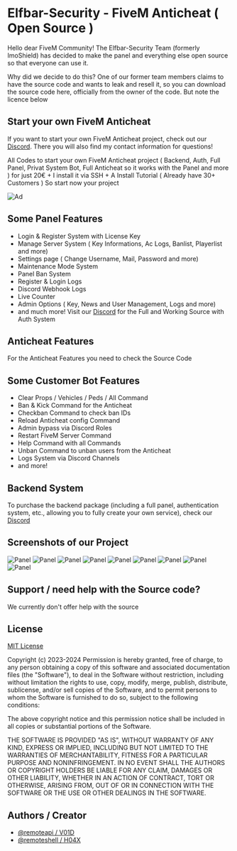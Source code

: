 # Elfbar-Security - FiveM Anticheat ( Open Source )

Hello dear FiveM Community!
The Elfbar-Security Team (formerly ImoShield) has decided to make the panel and everything else open source so that everyone can use it.

Why did we decide to do this?
One of our former team members claims to have the source code and wants to leak and resell it, so you can download the source code here, officially from the owner of the code.
But note the licence below

## Start your own FiveM Anticheat

If you want to start your own FiveM Anticheat project, check out our [Discord](https://discord.gg/mD2DYsCc5a). There you will also find my contact information for questions!

All Codes to start your own FiveM Anticheat project ( Backend, Auth, Full Panel, Privat System Bot, Full Anticheat so it works with the Panel and more ) for just 20€ + I install it via SSH + A Install Tutorial ( Already have 30+ Customers ) So start now your project

![Ad](https://r2.e-z.host/95b6da2b-7f6b-488b-826a-4e09878259ec/dypombi9.png)

## Some Panel Features
- Login & Register System with License Key
- Manage Server System ( Key Informations, Ac Logs, Banlist, Playerlist and more)
- Settings page ( Change Username, Mail, Password and more)
- Maintenance Mode System
- Panel Ban System
- Register & Login Logs
- Discord Webhook Logs
- Live Counter
- Admin Options ( Key, News and User Management, Logs and more)
- and much more!
Visit our [Discord](https://discord.gg/mD2DYsCc5a) for the Full and Working Source with Auth System

## Anticheat Features
For the Anticheat Features you need to check the Source Code


## Some Customer Bot Features
- Clear Props / Vehicles / Peds / All Command
- Ban & Kick Command for the Anticheat
- Checkban Command to check ban IDs
- Reload Anticheat config Command
- Admin bypass via Discord Roles
- Restart FiveM Server Command
- Help Command with all Commands
- Unban Command to unban users from the Anticheat
- Logs System via Discord Channels
- and more!

## Backend System
To purchase the backend package (including a full panel, authentication system, etc., allowing you to fully create your own service), check our [Discord](https://discord.gg/mD2DYsCc5a)

## Screenshots of our Project
![Panel](https://r2.e-z.host/95b6da2b-7f6b-488b-826a-4e09878259ec/6qu1sh1l.png)
![Panel](https://r2.e-z.host/95b6da2b-7f6b-488b-826a-4e09878259ec/rypq4vt2.png)
![Panel](https://r2.e-z.host/95b6da2b-7f6b-488b-826a-4e09878259ec/fto5xut1.png)
![Panel](https://r2.e-z.host/95b6da2b-7f6b-488b-826a-4e09878259ec/12v20rbv.png)
![Panel](https://r2.e-z.host/95b6da2b-7f6b-488b-826a-4e09878259ec/lqql272h.png)
![Panel](https://r2.e-z.host/95b6da2b-7f6b-488b-826a-4e09878259ec/r79un2j3.png)
![Panel](https://r2.e-z.host/95b6da2b-7f6b-488b-826a-4e09878259ec/719ubodd.png)
![Panel](https://r2.e-z.host/95b6da2b-7f6b-488b-826a-4e09878259ec/6wy0o8oe.png)
![Panel](https://r2.e-z.host/95b6da2b-7f6b-488b-826a-4e09878259ec/gvms0r0g.png)

## Support / need help with the Source code?

We currently don't offer help with the source


## License

[MIT License](https://github.com/flowzilla/Elfbar-Security-FiveM-Anticheat/blob/main/LICENSE)

Copyright (c) 2023-2024
Permission is hereby granted, free of charge, to any person obtaining a copy
of this software and associated documentation files (the "Software"), to deal
in the Software without restriction, including without limitation the rights
to use, copy, modify, merge, publish, distribute, sublicense, and/or sell
copies of the Software, and to permit persons to whom the Software is
furnished to do so, subject to the following conditions:

The above copyright notice and this permission notice shall be included in all
copies or substantial portions of the Software.

THE SOFTWARE IS PROVIDED "AS IS", WITHOUT WARRANTY OF ANY KIND, EXPRESS OR
IMPLIED, INCLUDING BUT NOT LIMITED TO THE WARRANTIES OF MERCHANTABILITY,
FITNESS FOR A PARTICULAR PURPOSE AND NONINFRINGEMENT. IN NO EVENT SHALL THE
AUTHORS OR COPYRIGHT HOLDERS BE LIABLE FOR ANY CLAIM, DAMAGES OR OTHER
LIABILITY, WHETHER IN AN ACTION OF CONTRACT, TORT OR OTHERWISE, ARISING FROM,
OUT OF OR IN CONNECTION WITH THE SOFTWARE OR THE USE OR OTHER DEALINGS IN THE
SOFTWARE.

## Authors / Creator

- [@remoteapi / V01D](https://www.github.com/flowzilla)
- [@remoteshell / H04X](https://www.github.com/H04X-Hoax)
